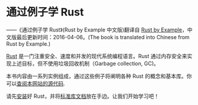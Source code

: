 # 通过例子学 Rust

——《通过例子学 Rust》(Rust by Example 中文版)翻译自 [Rust by Example][website]，中文版最后更新时间：2016-04-06。(The book is translated into Chinese from Rust by Example.)

[Rust][rust] 是一门注重安全、速度和并发的现代系统编程语言。Rust 通过内存安全来实现上述目标，但不使用垃圾回收机制（Garbage collection, GC)。

本书内容由一系列实例组成，通过这些例子将阐明各种 Rust 的概念和基本库。你可以[查阅本网站的源代码][home].

请先[安装][install]好 Rust，并将[标准库文档][std]放在手边。让我们开始学习吧！

[website]: http://rustbyexample.com
[rust]: http://www.rust-lang.org/
[install]: http://www.rust-lang.org/install.html
[std]: http://doc.rust-lang.org/std/
[home]: https://github.com/aakloxu/rust-by-example-cn
